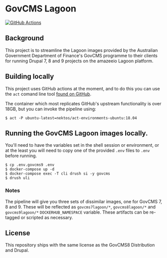 # GovCMS Lagoon

[![GitHub Actions](https://github.com/govcms/lagoon/workflows/check/badge.svg)](https://github.com/govcms/lagoon/actions)

## Background

This project is to streamline the Lagoon images provided by the Australian Government Department of Finance's GovCMS programme to their clients for running Drupal 7, 8 and 9 projects on the amazeeio Lagoon platform.

## Building locally

This project uses GitHub actions at the moment, and to do this you can use the `act` comand line tool [found on GitHub](https://github.com/nektos/act).

The container which most replicates GitHub's upstream functionality is over 18GB, but you can invoke the pipeline using:
```
$ act -P ubuntu-latest=nektos/act-environments-ubuntu:18.04
```

## Running the GovCMS Lagoon images locally.

You'll need to have the variables set in the shell session or environment, or at the least you will need to copy one of the provided `.env` files to `.env` before running.
```
$ cp .env.govcms9 .env
$ docker-compose up -d
$ docker-compose exec -T cli drush si -y govcms
$ drush uli
``` 

### Notes

The pipeline will give you three sets of dissimilar images, one for GovCMS 7, 8 and 9. These will be reflected as `govcms7lagoon/*`, `govcms8lagoon/*` and `govcms9lagoon/*` `DOCKERHUB_NAMESPACE` variable. These artifacts can be re-tagged or scripted as necessary.

## License

This repository ships with the same license as the GovCMS8 Distribution and Drupal. 